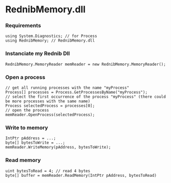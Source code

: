 # RednibMemory.dll

### Requirements
    using System.Diagnostics; // for Process
    using RednibMemory; // RednibMemory.dll

### Instanciate my Rednib Dll
    RednibMemory.MemoryReader memReader = new RednibMemory.MemoryReader();
    
### Open a process
    // get all running processes with the name "myProcess"
    Process[] processes = Process.GetProcessesByName("myProcess");
    // select the first occurrence of the process "myProcess" (there could be more processes with the same name)
    Process selectedProcess = processes[0];
    // open the process
    memReader.OpenProcess(selectedProcess);

### Write to memory
    IntPtr pAddress = ...;
    byte[] bytesToWrite = ...;
    memReader.WriteMemory(pAddress, bytesToWrite);

### Read memory
    uint bytesToRead = 4; // read 4 bytes
    byte[] buffer = memReader.ReadMemory(IntPtr pAddress, bytesToRead)

